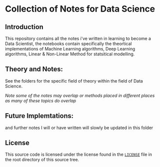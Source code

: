 # Collection of Notes for Data Science


## Introduction
This repository contains all the notes i've written in learning to become a Data Scientist, the notebooks contain specifically the theortical implementations of Machine Learning algorithms, Deep Learning algorithms, Linear & Non-Linear Method for statsitical modelling. 


## Theory and Notes:


See the folders for the specific field of theory within the field of Data Science. 


*Note some of the notes may overlap or methods placed in different places as many of these topics do overlap*

## Future Implemtations:

and further notes I will or have written will slowly be updated in this folder


## License


This source code is licensed under the license found in the [`LICENSE`](LICENSE) file in the root directory of this source tree.